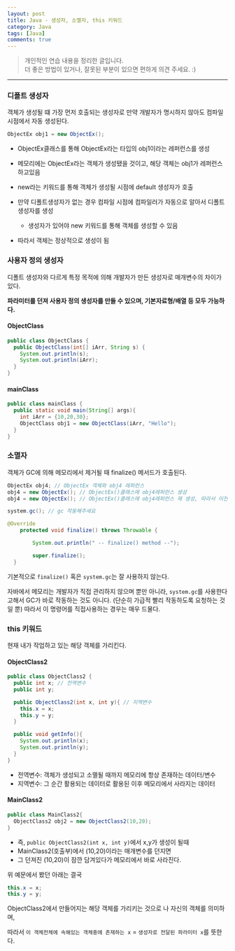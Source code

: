 ```yaml
---
layout: post
title: Java - 생성자, 소멸자, this 키워드
category: Java
tags: [Java]
comments: true
---
```


> 개인적인 연습 내용을 정리한 글입니다.      
> 더 좋은 방법이 있거나, 잘못된 부분이 있으면 편하게 의견 주세요. :)

<hr>

### 디폴트 생성자

객체가 생성될 떄 가장 먼저 호출되는 생성자로 만약 개발자가 명시하지 않아도 컴파일 시점에서 자동 생성된다.

```java
ObjectEx obj1 = new ObjectEx();
```
- ObjectEx클래스를 통해 ObjectEx라는 타입의 obj1이라는 레퍼런스를 생성
- 메모리에는 ObjectEx라는 객체가 생성됐을 것이고, 해당 객체는 obj1가 레퍼런스 하고있음

- new라는 키워드를 통해 객체가 생성될 시점에 default 생성자가 호출
- 만약 디폴트생성자가 없는 경우 컴파일 시점에 컴파일러가 자동으로 알아서 디폴트 생성자를 생성
  - 생성자가 있어야 new 키워드를 통해 객체를 생성할 수 있음
- 따라서 객체는 정상적으로 생성이 됨


### 사용자 정의 생성자

디폴트 생성자와 다르게 특정 목적에 의해 개발자가 만든 생성자로 매개변수의 차이가 있다.

**파라미터를 던져 사용자 정의 생성자를 만들 수 있으며, 기본자료형/배열 등 모두 가능하다.**

#### ObjectClass

```java
public class ObjectClass {
  public ObjectClass(int[] iArr, String s) {
    System.out.println(s);
    System.out.println(iArr);
  }
}
````

#### mainClass

```java
public class mainClass {
  public static void main(String[] args){
    int iArr = {10,20,30};
    ObjectClass obj1 = new ObjectClass(iArr, "Hello");
  }
}
```


### 소멸자

객체가 GC에 의해 메모리에서 제거될 때 finalize() 메서드가 호출된다.

```java
ObjectEx obj4; // ObjectEx 객체와 obj4 레퍼런스
obj4 = new ObjectEx(); // ObjectEx()클래스에 obj4레퍼런스 생성
obj4 = new ObjectEx(); // ObjectEx()클래스에 obj4레퍼런스 재 생성, 따라서 이전 관계는 끊어짐

system.gc(); // gc 작동해주세요
```
```java
@Override
	protected void finalize() throws Throwable {

		System.out.println(" -- finalize() method --");

		super.finalize();
  }
```
기본적으로 `finalize()` 혹은 `system.gc`는 잘 사용하지 않는다.

자바에서 메모리는 개발자가 직접 관리하지 않으며 뿐만 아니라, `system.gc`를 사용한다고해서 GC가 바로 작동하는 것도 아니다. (단순히 가급적 빨리 작동하도록 요청하는 것일 뿐) 따라서 이 명령어를 직접사용하는 경우는 매우 드물다.


### this 키워드

현재 내가 작업하고 있는 해당 객체를 가리킨다.


#### ObjectClass2

```java
public class ObjectClass2 {
  public int x; // 전역변수
  public int y;

  public ObjectClass2(int x, int y){ // 지역변수
    this.x = x;
    this.y = y;
  }

  public void getInfo(){
    System.out.println(x);
    System.out.println(y);
  }
}
```

- 전역변수: 객체가 생성되고 소멸될 때까지 메모리에 항상 존재하는 데이터/변수
- 지역변수: 그 순간 활용되는 데이터로 활용된 이후 메모리에서 사라지는 데이터


#### MainClass2

```java
public class MainClass2{
  ObjectClass2 obj2 = new ObjectClass2(10,20);
}
```

- 즉, `public ObjectClass2(int x, int y)`에서 x,y가 생성이 될때
- MainClass2(호출부)에서 (10,20)이라는 매개변수를 던지면
- 그 던져진 (10,20)이 잠깐 담겨있다가 메모리에서 바로 사라진다.


위 예문에서 봤던 아래는 결국

```java
this.x = x;
this.y = y;
```

ObjectClass2에서 만들어지는 해당 객체를 가리키는 것으로 나 자신의 객체를 의미하며,

따라서 `이 객체전체에 속해있는 객체중에 존재하는 x` = `생성자로 전달된 파라미터 x`를 뜻한다.
